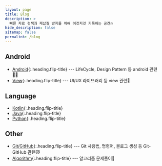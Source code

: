 ```yaml
---
layout: page
title: Blog
description: >
  빠른 자료 검색과 재삽질 방지를 위해 이것저것 기록하는 공간🔥
hide_description: false
sitemap: false
permalink: /blog
---
```


## Android

- [Android]{:.heading.flip-title} --- LifeCycle, Design Pattern 등 android 관련👩‍💻
- [View]{:.heading.flip-title} --- UI/UX 라이브러리 등 view 관련🍋

## Language

- [Kotlin]{:.heading.flip-title}
- [Java]{:.heading.flip-title}
- [Python]{:.heading.flip-title}

## Other

- [Git/GitHub]{:.heading.flip-title} --- Git 사용법, 명령어, 블로그 생성 등 Git-GitHub 관련😼
- [Algorithm]{:.heading.flip-title} --- 알고리즘 문제풀이🔗

[android]: /blog/android
[view]: /blog/view
[kotlin]: /blog/kotlin
[java]: /blog/java
[python]: /blog/python
[git/github]: /blog/git-github
[algorithm]: /blog/algorithm
